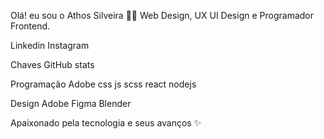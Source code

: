 Olá! eu sou o Athos Silveira ✌🏽
Web Design, UX UI Design e Programador Frontend.

Linkedin Instagram

Chaves GitHub stats

Programação
Adobe css js scss react nodejs

Design
Adobe Figma Blender

Apaixonado pela tecnologia e seus avanços ✨
